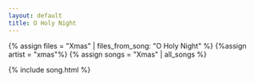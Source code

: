 ```yaml
---
layout: default
title: O Holy Night
---
```


{% assign files = "Xmas" | files_from_song: "O Holy Night" %}
{%assign artist = "xmas"%}
{% assign songs = "Xmas" | all_songs %}

 
{% include song.html %}